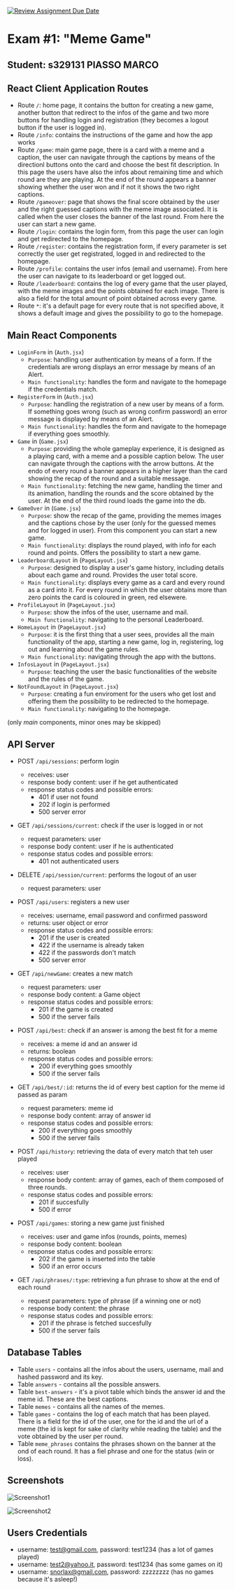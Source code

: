 [![Review Assignment Due Date](https://classroom.github.com/assets/deadline-readme-button-24ddc0f5d75046c5622901739e7c5dd533143b0c8e959d652212380cedb1ea36.svg)](https://classroom.github.com/a/AVMm0VzU)
# Exam #1: "Meme Game"
## Student: s329131 PIASSO MARCO 

## React Client Application Routes

- Route `/`: home page, it contains the button for creating a new game, another button that redirect to the infos of the game and two more buttons for handling login and registration (they becomes a logout button if the user is logged in).
- Route `/info`: contains the instructions of the game and how the app works
- Route `/game`: main game page, there is a card with a meme and a caption, the user can navigate through the captions by means of the directionl buttons onto the card and choose the best fit description.
In this page the users have also the infos about remaining time and which round are they are playing.
At the end of the round appears a banner showing whether the user won and if not it shows the two right captions.
- Route `/gameover`: page that shows the final score obtained by the user and the right guessed captions with the meme image associated. It is called when the user closes the banner of the last round.
From here the user can start a new game.
- Route `/login`: contains the login form, from this page the user can login and get redirected to the homepage.
- Route `/register`: contains the registration form, if every parameter is set correctly the user get registrated, logged in and redirected to the homepage.
- Route `/profile`: contains the user infos (email and username). From here the user can navigate to its leaderboard or get logged out.
- Route `/leaderboard`: contains the log of every game that the user played, with the meme images and the points obtained for each image.
There is also a field for the total amount of point obtained across every game.
- Route `*`: it's a default page for every route that is not specified above, it shows a default image and gives the possibility to go to the homepage.


## Main React Components

- `LoginForm` in (`Auth.jsx`)
  - `Purpose`: handling user authentication by means of a form. If the credentials are wrong displays an error message by means of an Alert.
  - `Main functionality`: handles the form and navigate to the homepage if the credentials match.
- `RegisterForm` in (`Auth.jsx`)
  - `Purpose`: handling the registration of a new user by means of a form. If something goes wrong (such as wrong confirm password) an error message is displayed by means of an Alert.
  - `Main functionality`: handles the form and navigate to the homepage if everything goes smoothly.
- `Game` in (`Game.jsx`)
  - `Purpose`: providing the whole gameplay experience, it is designed as a playing card, with a meme and a possible caption below. The user can navigate through the captions with the arrow buttons.
  At the endo of every round a banner appears in a higher layer than the card showing the recap of the round and a suitable message.
  - `Main functionality`: fetching the new game, handling the timer and its animation, handling the rounds and the score obtained by the user. At the end of the third round loads the game into the db.
- `GameOver` in (`Game.jsx`)
  - `Purpose`: show the recap of the game, providing the memes images and the captions chose by the user (only for the guessed memes and for logged in user).
  From this component you can start a new game.
  - `Main functionality`: displays the round played, with info for each round and points. Offers the possibility to start a new game.
- `LeaderboardLayout` in (`PageLayout.jsx`)
  - `Purpose`: designed to display a user's game history, including details about each game and round. Provides the user total score.
  - `Main functionality`: displays every game as a card and every round as a card into it. For every round in which the user obtains more than zero points the card is coloured in green, red elsewere.
- `ProfileLayout` in (`PageLayout.jsx`)
  - `Purpose`: show the infos of the user, username and mail.
  - `Main functionality`: navigating to the personal Leaderboard.
- `HomeLayout` in (`PageLayout.jsx`)
  - `Purpose`: it is the first thing that a user sees, provides all the main functionality of the app, starting a new game, log in, registering, log out and learning about the game rules.
  - `Main functionality`: navigating through the app with the buttons.
- `InfosLayout` in (`PageLayout.jsx`)
  - `Purpose`: teaching the user the basic functionalities of the website and the rules of the game.
- `NotFoundLayout` in (`PageLayout.jsx`)
  - `Purpose`: creating a fun enviroment for the users who get lost and offering them the possibility to be redirected to the homepage.
  - `Main functionality`: navigating to the homepage.


(only _main_ components, minor ones may be skipped)


## API Server

- POST `/api/sessions`: perform login
  - receives: user
  - response body content: user if he get authenticated
  - response status codes and possible errors:
    - 401 if user not found
    - 202 if login is performed
    - 500 server error

- GET `/api/sessions/current`: check if the user is logged in or not
  - request parameters: user
  - response body content: user if he is authenticated
  - response status codes and possible errors:
    - 401 not authenticated users 

- DELETE `/api/session/current`: performs the logout of an user
  - request parameters: user

- POST `/api/users`: registers a new user
  - receives: username, email password and confirmed password
  - returns: user object or error
  - response status codes and possible errors:
    - 201 if the user is created
    - 422 if the username is already taken
    - 422 if the passwords don't match
    - 500 server error

- GET `/api/newGame`: creates a new match
  - request parameters: user
  - response body content: a Game object
  - response status codes and possible errors:
    - 201 if the game is created
    - 500 if the server fails

- POST `/api/best`: check if an answer is among the best fit for a meme
  - receives: a meme id and an answer id
  - returns: boolean
  - response status codes and possible errors:
    - 200 if everything goes smoothly
    - 500 if the server fails

- GET `/api/best/:id`: returns the id of every best caption for the meme id passed as param
  - request parameters: meme id
  - response body content: array of answer id
  - response status codes and possible errors:
    - 200 if everything goes smoothly
    - 500 if the server fails

- POST `/api/history`: retrieving the data of every match that teh user played
  - receives: user
  - response body content: array of games, each of them composed of three rounds.
  - response status codes and possible errors:
    - 201 if succesfully
    - 500 if error

- POST `/api/games`: storing a new game just finished
  - receives: user and game infos (rounds, points, memes)
  - response body content: boolean
  - response status codes and possible errors:
    - 202 if the game is inserted into the table
    - 500 if an error occurs

- GET `/api/phrases/:type`: retrieving a fun phrase to show at the end of each round
  - request parameters: type of phrase (if a winning one or not)
  - response body content: the phrase
  - response status codes and possible errors:
    - 201 if the phrase is fetched succesfully
    - 500 if the server fails


## Database Tables

- Table `users` - contains all the infos about the users, username, mail and hashed password and its key.
- Table `answers` - contains all the possible answers.
- Table `best-answers` - it's a pivot table which binds the answer id and the meme id. These are the best captions.
- Table `memes` - contains all the names of the memes.
- Table `games` - contains the log of each match that has been played. There is a field for the id of the user, one for the id and the url of a meme (the id is kept for sake of clarity while reading the table) and the vote obtained by the user per round.
- Table `meme_phrases` contains the phrases shown on the banner at the ond of each round. It has a fiel phrase and one for the status (win or loss).


## Screenshots

![Screenshot1](https://github.com/polito-WA1-2024-exam/exam-1-Pios15/blob/main/img/Screenshot1.png)

![Screenshot2](https://github.com/polito-WA1-2024-exam/exam-1-Pios15/blob/main/img/Screenshot2.png)


## Users Credentials

- username: test@gmail.com, password: test1234 (has a lot of games played)
- username: test2@yahoo.it, password: test1234 (has some games on it)
- username: snorlax@gmail.com, password: zzzzzzzz (has no games because it's asleep!)
